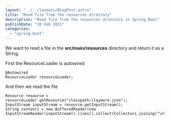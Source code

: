 ```yaml
---
layout: "../../layouts/BlogPost.astro"
title: "Read file from the resources directory"
description: "Read file from the resources directory in Spring Boot"
publishDate: "20 Feb 2021"
categories: 
  - "spring-boot"
---
```


We want to read a file in the **src/main/resources** directory and return it as a String.

First the ResourceLoader is autowired

```
@Autowired
ResourceLoader resourceLoader;
```

And then we read the file

```
Resource resource = resourceLoader.getResource("classpath:claymore.json");
InputStream inputStream = resource.getInputStream();
String contents = new BufferedReader(new InputStreamReader(inputStream)).lines().collect(Collectors.joining("\n"));
```
